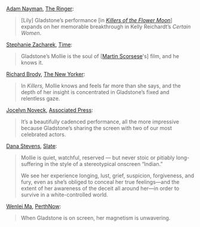 <!-- Lily Gladstone -->

[Adam Nayman](https://twitter.com/brofromanother), [The Ringer](https://www.theringer.com/movies/2023/10/24/23929317/killers-of-the-flower-moon-review-martin-scorsese):

> [Lily] Gladstone’s performance [in [_Killers of the Flower Moon_](/movies/466420)] expands on her memorable breakthrough in Kelly Reichardt’s _Certain Women_.

[Stephanie Zacharek](https://twitter.com/szacharek), [Time](https://time.com/6341118/best-movies-2023/):

> Gladstone’s Mollie is the soul of [[Martin Scorsese](/people/1032)'s] film, and he knows it.

[Richard Brody](https://twitter.com/tnyfrontrow), [The New Yorker](https://www.newyorker.com/culture/the-front-row/the-silent-thunder-of-killers-of-the-flower-moon):

> In _Killers,_ Mollie knows and feels far more than she says, and the depth of her insight is concentrated in Gladstone’s fixed and relentless gaze.

[Jocelyn Noveck](https://twitter.com/jocelynnoveckap), [Associated Press](https://apnews.com/article/movie-review-killers-flower-moon-scorsese-d5e7e7eaee09973fcd62023ee3812c1f):

> It’s a beautifully cadenced performance, all the more impressive because Gladstone’s sharing the screen with two of our most celebrated actors.

[Dana Stevens](https://twitter.com/thehighsign), [Slate](https://slate.com/culture/2023/10/killers-of-the-flower-moon-movie-martin-scorsese.html?via=rss):

> Mollie is quiet, watchful, reserved — but never stoic or pitiably long-suffering in the style of a stereotypical onscreen “Indian.”
>
> We see her experience longing, lust, grief, suspicion, forgiveness, and fury, even as she’s obliged to conceal her true feelings—and the extent of her awareness of the deceit all around her—in order to survive in a white-controlled world.

[Wenlei Ma](https://twitter.com/WenleiMa), [PerthNow](https://www.perthnow.com.au/entertainment/movies/killers-of-the-flower-moon-review-why-martin-scorseses-new-film-starring-leo-dicaprio-worth-the-long-runtime-c-12174958):

> When Gladstone is on screen, her magnetism is unwavering.
